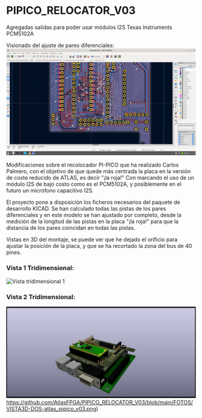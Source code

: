 # PIPICO_RELOCATOR_V03
Agregadas salidas para poder usar módulos I2S Texas Instruments PCM5102A

Visionado del ajuste de pares diferenciales:
![ajustar distancia pares diferenciales](https://github.com/AtlasFPGA/PIPICO_RELOCATOR_V03/blob/main/FOTOS/Captura%20de%20pantalla%20de%202023-09-21%2013-29-16.png)

Modificaciones sobre el recolocador PI-PICO que ha realizado Carlos Palmero, con el objetivo de que quede más centrada la placa en la versión de coste reducido de ATLAS, es decir "¡la roja!"
Con marcando el uso de un módulo I2S de bajo costo como es el PCM5102A, y posiblemente en el futuro un micrófono capacitivo I2S.

El proyecto pone a disposición los ficheros necesarios del paquete de desarrollo KICAD.
Se han calculado todas las pistas de los pares diferenciales y en este modelo se han ajustado por completo, desde la medición de la longitud de las pistas en la placa "¡la roja!" para que la distancia de los pares coincidan en todas las pistas.

Vistas en 3D del montaje, se puede ver que he dejado el orificio para ajustar la posición de la placa, y que se ha recortado la zona del bus de 40 pines.



### Vista 1 Tridimensional:
![Vista tridimensional 1](http://url/to/img.png](https://github.com/AtlasFPGA/PIPICO_RELOCATOR_V03/blob/main/FOTOS/VISTA3D-UNO-atlas_pipico_v03.png)https://github.com/AtlasFPGA/PIPICO_RELOCATOR_V03/blob/main/FOTOS/VISTA3D-UNO-atlas_pipico_v03.png)


### Vista 2 Tridimensional:
![Vista tridimensional 2](https://github.com/AtlasFPGA/PIPICO_RELOCATOR_V03/blob/main/FOTOS/VISTA3D-DOS-atlas_pipico_v03.png)https://github.com/AtlasFPGA/PIPICO_RELOCATOR_V03/blob/main/FOTOS/VISTA3D-DOS-atlas_pipico_v03.png)
